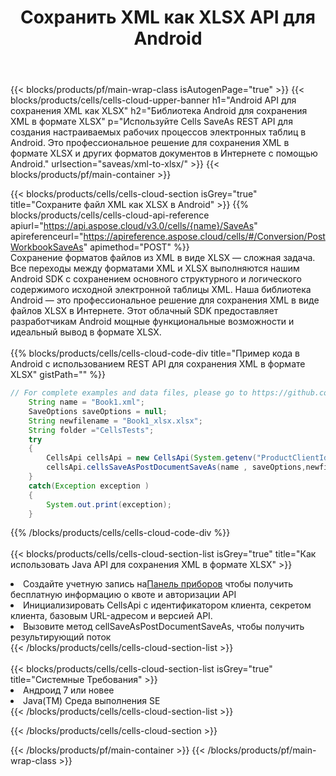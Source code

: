 ﻿---
title:  Сохранить XML как XLSX API для Android
description:  Облачные API и SDK для Microsoft Excel и OpenOffice Calc. Преобразование электронной таблицы в файл другого формата.
url: /ru/android/saveas/xml-to-xlsx/
---
{{< blocks/products/pf/main-wrap-class isAutogenPage="true" >}}
{{< blocks/products/cells/cells-cloud-upper-banner h1="Android API для сохранения XML как XLSX" h2="Библиотека Android для сохранения XML в формате XLSX" p="Используйте Cells SaveAs REST API для создания настраиваемых рабочих процессов электронных таблиц в Android. Это профессиональное решение для сохранения XML в формате XLSX и других форматов документов в Интернете с помощью Android." urlsection="saveas/xml-to-xlsx/" >}}
{{< blocks/products/pf/main-container >}}

{{< blocks/products/cells/cells-cloud-section isGrey="true" title="Сохраните файл XML как XLSX в Android" >}}
{{% blocks/products/cells/cells-cloud-api-reference apiurl="https://api.aspose.cloud/v3.0/cells/{name}/SaveAs" apireferenceurl="https://apireference.aspose.cloud/cells/#/Conversion/PostWorkbookSaveAs" apimethod="POST" %}}
<br/>
Сохранение форматов файлов из XML в виде XLSX — сложная задача. Все переходы между форматами XML и XLSX выполняются нашим Android SDK с сохранением основного структурного и логического содержимого исходной электронной таблицы XML. Наша библиотека Android — это профессиональное решение для сохранения XML в виде файлов XLSX в Интернете. Этот облачный SDK предоставляет разработчикам Android мощные функциональные возможности и идеальный вывод в формате XLSX.
<br/>
<br/>
{{% blocks/products/cells/cells-cloud-code-div title="Пример кода в Android с использованием REST API для сохранения XML в формате XLSX" gistPath="" %}}
  
```java
// For complete examples and data files, please go to https://github.com/aspose-cells-cloud/aspose-cells-cloud-android/
    String name = "Book1.xml";
    SaveOptions saveOptions = null;
    String newfilename = "Book1_xlsx.xlsx";
    String folder ="CellsTests";
    try
    {
        CellsApi cellsApi = new CellsApi(System.getenv("ProductClientId"), System.getenv("ProductClientSecret"));
        cellsApi.cellsSaveAsPostDocumentSaveAs(name , saveOptions,newfilename,false,false,folder,null,null,null,true);                       
    }
    catch(Exception exception )
    {
        System.out.print(exception);
    }
```
  
{{% /blocks/products/cells/cells-cloud-code-div %}}
<br/>
<br/>
{{< blocks/products/cells/cells-cloud-section-list isGrey="true" title="Как использовать Java API для сохранения XML в формате XLSX" >}}
<li> Создайте учетную запись на<a href="https://dashboard.aspose.cloud/">Панель приборов</a> чтобы получить бесплатную информацию о квоте и авторизации API</li>
<li>Инициализировать CellsApi с идентификатором клиента, секретом клиента, базовым URL-адресом и версией API.</li>
<li>Вызовите метод cellSaveAsPostDocumentSaveAs, чтобы получить результирующий поток</li>
{{< /blocks/products/cells/cells-cloud-section-list >}}
<br/>
<br/>
{{< blocks/products/cells/cells-cloud-section-list isGrey="true" title="Системные Требования" >}}
<li>Андроид 7 или новее</li>
<li>Java(TM) Среда выполнения SE</li>
{{< /blocks/products/cells/cells-cloud-section-list >}}

{{< /blocks/products/cells/cells-cloud-section >}}

{{< /blocks/products/pf/main-container >}}
{{< /blocks/products/pf/main-wrap-class >}}

